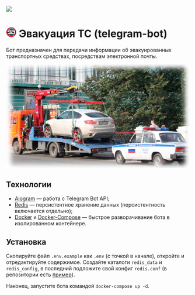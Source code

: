 [<img src="https://img.shields.io/badge/Telegram-%40EVTC_bot-blue">](https://t.me/EVTC_bot)

# ![Логотип](repo_images/bot_icon.png) Эвакуация ТС (telegram-bot)

Бот предназначен для передачи информации об эвакуированных транспортных средствах, посредствам электронной почты.

![Фото](repo_images/bot_description_picture.png)

## Технологии

* [Aiogram](https://github.com/aiogram/aiogram) — работа с Telegram Bot API;
* [Redis](https://redis.io) — персистентное хранение данных (персистентность включается отдельно);
* [Docker](https://www.docker.com) и [Docker-Compose](https://docs.docker.com/compose) — быстрое разворачивание бота в изолированном контейнере.

## Установка

Скопируйте файл `.env.example` как `.env` (с точкой в начале), откройте и отредактируйте содержимое. Создайте каталоги 
`redis_data` и `redis_config`, в последний подложите свой конфиг `redis.conf` 
(в репозитории есть [пример](redis.example.conf)).

Наконец, запустите бота командой `docker-compose up -d`. 
